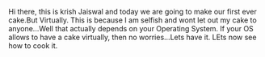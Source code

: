 Hi there, this is krish Jaiswal and today we are going to make our first ever cake.But Virtually.
This is because I am selfish and wont let out my cake to anyone...Well that actually depends on your Operating System. If your OS allows to have a cake virtually, then no worries...Lets have it.
LEts now see how to cook it.